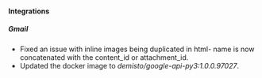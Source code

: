 
#### Integrations

##### Gmail

- Fixed an issue with inline images being duplicated in html- name is now concatenated with the content_id or attachment_id.
- Updated the docker image to *demisto/google-api-py3:1.0.0.97027*.
